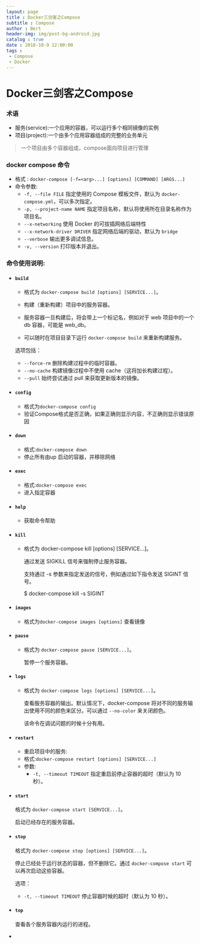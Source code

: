 ```yaml
---
layout: page
title : Docker三剑客之Compose
subtitle : Compose 
author : Bert
header-img: img/post-bg-android.jpg
catalog : true
date : 2018-10-9 12:00:00
tags :
 - Compose
 - Docker
---
```


# Docker三剑客之Compose

### 术语

- 服务(service):一个应用的容器，可以运行多个相同镜像的实例
- 项目(project):一个由多个应用容器组成的完整的业务单元

> 一个项目由多个容器组成，compose面向项目进行管理

### docker compose 命令

- 格式 : `docker-compose [-f=<arg>...] [options] [COMMAND] [ARGS...]`
- 命令参数:
  - `-f, --file FILE` 指定使用的 Compose 模板文件，默认为 `docker-compose.yml`，可以多次指定。
  - `-p, --project-name NAME` 指定项目名称，默认将使用所在目录名称作为项目名。
  - `--x-networking` 使用 Docker 的可拔插网络后端特性
  - `--x-network-driver DRIVER` 指定网络后端的驱动，默认为 `bridge`
  - `--verbose` 输出更多调试信息。
  - `-v, --version` 打印版本并退出。

### 命令使用说明:

- #### `build`

  - 格式为 `docker-compose build [options] [SERVICE...]`。

  - 构建（重新构建）项目中的服务容器。
  - 服务容器一旦构建后，将会带上一个标记名，例如对于 web 项目中的一个 db 容器，可能是 web_db。
  - 可以随时在项目目录下运行 `docker-compose build` 来重新构建服务。

  选项包括：

  - `--force-rm` 删除构建过程中的临时容器。
  - `--no-cache` 构建镜像过程中不使用 cache（这将加长构建过程）。
  - `--pull` 始终尝试通过 pull 来获取更新版本的镜像。

- #### `config`
  - 格式为`docker-compose config` 
  - 验证Compose格式是否正确，如果正确则显示内容，不正确则显示错误原因
  
- #### `down`

  - 格式:`docker-compose down`
  - 停止所有由up 启动的容器，并移除网络

- #### `exec`

  - 格式:`docker-compose exec`
  - 进入指定容器

- #### `help`

  - 获取命令帮助

- #### `kill`

  - 格式为 docker-compose kill [options] [SERVICE...]。

    通过发送 SIGKILL 信号来强制停止服务容器。

    支持通过 -s 参数来指定发送的信号，例如通过如下指令发送 SIGINT 信号。

    $ docker-compose kill -s SIGINT

- #### `images`

  - 格式为`docker-compose images [options]` 查看镜像

- #### `pause`

  - 格式为 `docker-compose pause [SERVICE...]`。

    暂停一个服务容器。

- #### `logs`

  - 格式为 `docker-compose logs [options] [SERVICE...]`。

    查看服务容器的输出。默认情况下，docker-compose 将对不同的服务输出使用不同的颜色来区分。可以通过 `--no-color` 来关闭颜色。

    该命令在调试问题的时候十分有用。

- #### `restart`

  - 重启项目中的服务:
  - 格式:`docker-compose restart [options] [SERVICE...]`
  - 参数:
    - `-t, --timeout TIMEOUT` 指定重启前停止容器的超时（默认为 10 秒）。

- #### `start`

  格式为 `docker-compose start [SERVICE...]`。

  启动已经存在的服务容器。
  
- ####  `stop`
  格式为 `docker-compose stop [options] [SERVICE...]`。

  停止已经处于运行状态的容器，但不删除它。通过 `docker-compose start` 可以再次启动这些容器。

  选项：

  - `-t, --timeout TIMEOUT` 停止容器时候的超时（默认为 10 秒）。
  
- #### `top`

  查看各个服务容器内运行的进程。

- 
